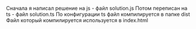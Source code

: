 Сначала я написал решение на js - файл solution.js
Потом переписан на ts - файл solution.ts
По конфигурации ts файл компилируется в папке dist
Файл который компилируется используется в index.html